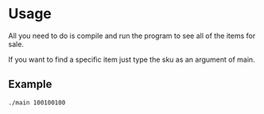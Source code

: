 # Usage

All you need to do is compile and run the program to see all of the items for sale.

If you want to find a specific item just type the sku as an argument of main. 

## Example
```bash
./main 100100100
```

